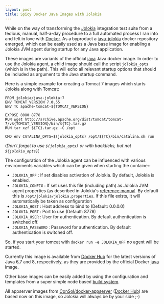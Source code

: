 ```yaml
---
layout: post
title: Spicy Docker Java Images with Jolokia
---
```


While on the way of transforming the [Jolokia][1] integration test suite from a tedious, manual, half-a-day procedure to a full automated process I ran into and felt in love with [Docker][2]. As a byproduct a [java-jolokia][3] docker repository emerged, which can be easily used as a Java base image for enabling a Jolokia JVM agent during startup for any Java application.
<!-- more -->

These images are variants of the official [java][4] Java docker image. In order to use the Jolokia agent, a child image should call the script `jolokia_opts` (which is in the path). This will echo all relevant startup options that should be included as argument to the Java startup command.

Here is a simple example for creating a Tomcat 7 images which starts Jolokia along with Tomcat:

````
FROM jolokia/java-jolokia:7
ENV TOMCAT_VERSION 7.0.55
ENV TC apache-tomcat-${TOMCAT_VERSION}

EXPOSE 8080 8778
RUN wget http://archive.apache.org/dist/tomcat/tomcat-7/v${TOMCAT_VERSION}/bin/${TC}.tar.gz
RUN tar xzf ${TC}.tar.gz -C /opt

CMD env CATALINA_OPTS=$(jolokia_opts) /opt/${TC}/bin/catalina.sh run
````

(*Don't forget to use `$(jolokia_opts)` or with backticks, but not `${jolokia_opts}`*)

The configuration of the Jolokia agent can be influenced with various environments variables which can be given when starting the container:

* `JOLOKIA_OFF` : If set disables activation of Jolokia. By default, Jolokia is enabled.
* `JOLOKIA_CONFIG` : If set uses this file (including path) as Jolokia JVM agent properties (as described in Jolokia's [reference manual][5]. By default this is `/opt/jolokia/jolokia.properties`. If this file exists, it will automatically be taken as configuration
* `JOLOKIA_HOST` : Host address to bind to (Default: 0.0.0.0)
* `JOLOKIA_PORT` : Port to use (Default: 8778)
* `JOLOKIA_USER` : User for authentication. By default authentication is switched off.
* `JOLOKIA_PASSWORD` : Password for authentication. By default authentication is switched off.

So, if you start your tomcat with `docker run -e JOLOKIA_OFF` no agent will be started.

Currently this image is available from [Docker Hub][6] for the latest versions of Java 6,7 and 8, respectively, as they are provided by the official Docker [java][7] image.

Other base images can be easily added by using the configuration and templates from a super simple node based [build system][8].

All appserver images from [ConSol/docker-appserver][9] ([Docker Hub][10]) are based now on this image, so Jolokia will always be by your side ;-)







[1]:	http://www.jolokia.org
[2]:	http://docker.io
[3]:	https://registry.hub.docker.com/u/jolokia/java-jolokia/
[4]:	https://registry.hub.docker.com/_/java
[5]:	http://www.jolokia.org/reference/html/agents.html#agents-jvm
[6]:	https://registry.hub.docker.com/u/jolokia/java-jolokia/
[7]:	https://registry.hub.docker.com/_/java/
[8]:	https://github.com/rhuss/docker-java-jolokia
[9]:	https://github.com/ConSol/docker-appserver
[10]:	https://registry.hub.docker.com/repos/consol/
